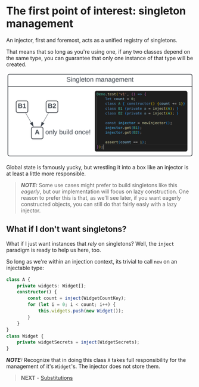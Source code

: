 # The first point of interest: singleton management

An injector, first and foremost, acts as a unified registry of singletons.

That means that so long as you're using one, if any two classes depend on the
same type, you can guarantee that only one instance of that type will be
created.

<img src="./singleton.png" width=600>

Global state is famously yucky, but wrestling it into a box like an injector is
at least a little more responsible.

> **_NOTE:_** Some use cases might prefer to build singletons like this
> _eagerly_, but our implementation will focus on lazy construction. One reason
> to prefer this is that, as we'll see later, if you want eagerly constructed
> objects, you can still do that fairly easly with a lazy injector.

## What if I don't want singletons?

What if I just want instances that _rely_ on singletons? Well, the `inject`
paradigm is ready to help us here, too.

So long as we're within an injection context, its trivial to call `new` on an
injectable type:

```typescript
class A {
    private widgets: Widget[];
    constructor() {
        const count = inject(WidgetCountKey);
        for (let i = 0; i < count; i++) {
            this.widgets.push(new Widget());
        }
    }
}
class Widget {
    private widgetSecrets = inject(WidgetSecrets);
}
```

**_NOTE:_** Recognize that in doing this class `A` takes full responsibility for
the management of it's `Widget`'s. The injector does not store them.

> **NEXT** - [Substitutions](../v2/SUBSTITUTION.md)